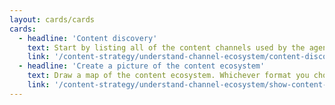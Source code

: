 ```yaml
---
layout: cards/cards
cards:
  - headline: 'Content discovery'
    text: Start by listing all of the content channels used by the agency.
    link: '/content-strategy/understand-channel-ecosystem/content-discovery/'
  - headline: 'Create a picture of the content ecosystem'
    text: Draw a map of the content ecosystem. Whichever format you choose should show how complex the ecosystem is.
    link: '/content-strategy/understand-channel-ecosystem/show-content-ecosystem/'
---
```

